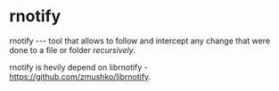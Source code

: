 # rnotify

rnotify --- tool that allows to follow and intercept any change that were done to a file or folder *recursively*.

rnotify is hevily depend on librnotify - https://github.com/zmushko/librnotify.
